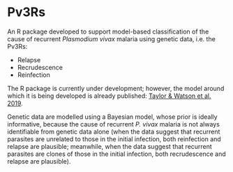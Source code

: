 # Pv3Rs

An R package developed to support model-based classification of the cause of recurrent *Plasmodium vivax* malaria using genetic data, i.e. the Pv3Rs:  

- Relapse 
- Recrudescence
- Reinfection

The R package is currently under development; however, the model around which it is being developed is already 
published: [Taylor & Watson et al. 2019](https://www.nature.com/articles/s41467-019-13412-x). 

Genetic data are modelled using a Bayesian model, whose prior is ideally informative, because the cause of recurrent *P. vivax* malaria is not always 
identifiable from genetic data alone (when the data suggest that recurrent parasites are unrelated to those in the initial infection, 
both reinfection and relapse are plausible; meanwhile, when the data suggest that recurrent parasites are clones of those in the 
initial infection, both recrudescence and relapse are plausible). 
